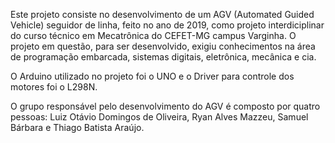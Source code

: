 Este projeto consiste no desenvolvimento de um AGV (Automated Guided Vehicle) seguidor de linha, feito no ano de 2019, como projeto interdiciplinar do curso técnico em Mecatrônica do CEFET-MG campus Varginha. O projeto em questão, para ser desenvolvido, exigiu conhecimentos na área de programação embarcada, sistemas digitais, eletrônica, mecânica e cia. 

O Arduino utilizado no projeto foi o UNO e o Driver para controle dos motores foi o L298N.

O grupo responsável pelo desenvolvimento do AGV é composto por quatro pessoas: Luiz Otávio Domingos de Oliveira, Ryan Alves Mazzeu, Samuel Bárbara e Thiago Batista Araújo. 